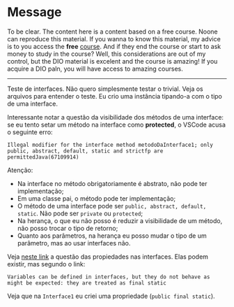 # Message

To be clear. The content here is a content based on a free course. Noone can reproduce this material. If you wanna to know this material, my advice is to you access the **free** [course](https://web.dio.me/track/coding-the-future-claro-java-spring-boot). And if they end the course or start to ask money to study in the course? Well, this considerations are out of my control, but the DIO material is excelent and the course is amazing! If you acquire a DIO paln, you will have access to amazing courses.  

---

Teste de interfaces. Não quero simplesmente testar o trivial. Veja os arquivos para entender o teste. Eu crio uma instância tipando-a com o tipo de uma interface.

Interessante notar a questão da visibilidade dos métodos de uma interface: se eu tento setar um método na interface como **protected**, o VSCode acusa o seguinte erro:

```
Illegal modifier for the interface method metodoDaInterface1; only public, abstract, default, static and strictfp are permittedJava(67109914)
```

Atenção:

- Na interface no método obrigatoriamente é abstrato, não pode ter implementação;
- Em uma classe pai, o método pode ter implementação;
- O método de uma interface pode ser `public, abstract, default, static`. Não pode ser `private` ou `protected`;
- Na herança, o que eu não posso é reduzir a visibilidade de um método, não posso trocar o tipo de retorno;
- Quanto aos parâmetros, na herança eu posso mudar o tipo de um parâmetro, mas ao usar interfaces não.

Veja [neste link](https://stackoverflow.com/a/7311293/8792303) a questão das propiedades nas interfaces. Elas podem existir, mas segundo o link:

```
Variables can be defined in interfaces, but they do not behave as might be expected: they are treated as final static
```

Veja que na `Interface1` eu criei uma propriedade (`public final static`).

